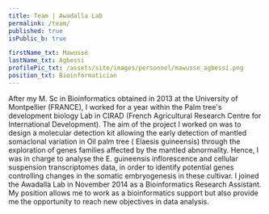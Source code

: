 ```yaml
---
title: Team | Awadalla Lab
permalink: /team/
published: true
isPublic_b: true

firstName_txt: Mawussé
lastName_txt: Agbessi
profilePic_txt: /assets/site/images/personnel/mawusse_agbessi.png
position_txt: Bioinformatician
---
```


After my M. Sc in Bioinformatics obtained in 2013 at the University of Montpellier (FRANCE), I worked for a year within the Palm tree's development biology Lab in CIRAD (French Agricultural Research Centre for International Development). The aim of the project I worked on was to design a molecular detection kit allowing the early detection of mantled somaclonal variation in Oil palm tree ( Elaesis guineensis) through the exploration of genes families affected by the mantled abnormality. Hence, I was in charge to analyse the E. guineensis inflorescence and cellular suspension transcriptomes data, in order to identify potential genes controlling changes in the somatic embryogenesis in these cultivar.
I joined the Awadalla Lab in November 2014 as a Bioinformatics Research Assistant. My position allows me to work as a bioinformatics support but also provide me the opportunity to reach new objectives in data analysis.
